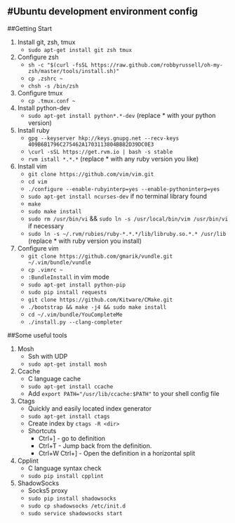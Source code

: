 #Ubuntu development environment config
--------------------------------------
##Getting Start
1. Install git, zsh, tmux
    * `sudo apt-get install git zsh tmux`
2. Configure zsh
    * `sh -c "$(curl -fsSL https://raw.github.com/robbyrussell/oh-my-zsh/master/tools/install.sh)"`
    * `cp .zshrc ~`
    * `chsh -s /bin/zsh`
3. Configure tmux
    * `cp .tmux.conf ~`
4. Install python-dev
    * `sudo apt-get install python*.*-dev` (replace * with your python version)
5. Install ruby
    * `gpg --keyserver hkp://keys.gnupg.net --recv-keys 409B6B1796C275462A1703113804BB82D39DC0E3`
    * `\curl -sSL https://get.rvm.io | bash -s stable`
    * `rvm istall *.*.*` (replace * with any ruby version you like)
6. Install vim
    * `git clone https://github.com/vim/vim.git`
    * `cd vim`
    * `./configure --enable-rubyinterp=yes --enable-pythoninterp=yes`
    * `sudo apt-get install ncurses-dev` if no terminal library found
    * `make`
    * `sudo make install`
    * `sudo rm /usr/bin/vi` && `sudo ln -s /usr/local/bin/vim /usr/bin/vi` if necessary
    * `sudo ln -s ~/.rvm/rubies/ruby-*.*.*/lib/libruby.so.*.* /usr/lib` (replace * with ruby version you install)
7. Configure vim
    * `git clone https://github.com/gmarik/vundle.git ~/.vim/bundle/vundle`
    * `cp .vimrc ~`
    * `:BundleInstall` in vim mode
    * `sudo apt-get install python-pip`
    * `sudo pip install requests`
    * `git clone https://github.com/Kitware/CMake.git`
    * `./bootstrap && make -j4 && sudo make install`
    * `cd ~/.vim/bundle/YouCompleteMe`
    * `./install.py --clang-completer`

##Some useful tools
1. Mosh
    * Ssh with UDP
    * `sudo apt-get install mosh`
2. Ccache
    * C language cache
    * `sudo apt-get install ccache`
    * Add `export PATH="/usr/lib/ccache:$PATH"` to your shell config file
3. Ctags
    * Quickly and easily located index generator
    * `sudo apt-get install ctags`
    * Create index by `ctags -R <dir>`
    * Shortcuts
        - Ctrl+] - go to definition
        - Ctrl+T - Jump back from the definition.
        - Ctrl+W Ctrl+] - Open the definition in a horizontal split
4. Cpplint
    * C language syntax check
    * `sudo pip install cpplint`
5. ShadowSocks
    * Socks5 proxy
    * `sudo pip install shadowsocks`
    * `sudo cp shadowsocks /etc/init.d`
    * `sudo service shadowsocks start`
